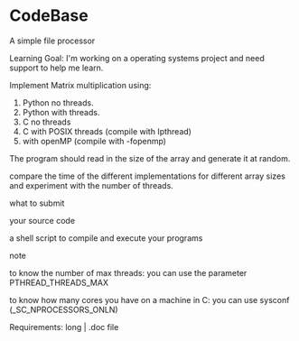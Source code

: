 # CodeBase

 A  simple file processor

Learning Goal: I'm working on a operating systems project and need support to help me learn.

Implement Matrix multiplication using:

1. Python no threads.
2. Python with threads.
3. C no threads
4. C with POSIX threads (compile with Ipthread)
5. with openMP (compile with -fopenmp)

The program should read in the size of the array and generate it at random.

compare the time of the different implementations for different array sizes and experiment with the number of threads.

what to submit

your source code

a shell script to compile and execute your programs

note

to know the number of max threads: you can use the parameter PTHREAD_THREADS_MAX

to know how many cores you have on a machine in C: you can use sysconf (_SC_NPROCESSORS_ONLN)

Requirements: long   |   .doc file
